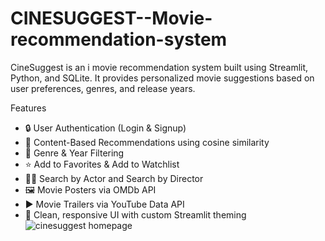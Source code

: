 # CINESUGGEST--Movie-recommendation-system
CineSuggest is an i movie recommendation system built using Streamlit, Python, and SQLite. It provides personalized movie suggestions based on user preferences, genres, and release years.


Features

- 🔒 User Authentication (Login & Signup)
- 🎥 Content-Based Recommendations using cosine similarity
- 🧠 Genre & Year Filtering
- ⭐ Add to Favorites & Add to Watchlist
- 👩‍🎤 Search by Actor and Search by Director
- 🖼️ Movie Posters via OMDb API
- ▶️ Movie Trailers via YouTube Data API
- 🎨 Clean, responsive UI with custom Streamlit theming
![cinesuggest homepage](https://github.com/user-attachments/assets/9a61e44e-4a40-4c3c-9bdb-6d0e82b8b622)



